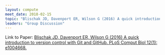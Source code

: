 ```yaml
---
layout: compute
meet_date: 2018-02-15
topic: "Blischak JD, Davenport ER, Wilson G (2016) A quick introduction to version control with Git and GitHub. PLoS Comput Biol 12(1): e1004668."
leaders: "Group Discussion"
---
```


Link to Paper: [Blischak JD, Davenport ER, Wilson G (2016) A quick introduction to version control with Git and GitHub. PLoS Comput Biol 12(1): e1004668.](http://journals.plos.org/ploscompbiol/article?id=10.1371/journal.pcbi.1004668)
